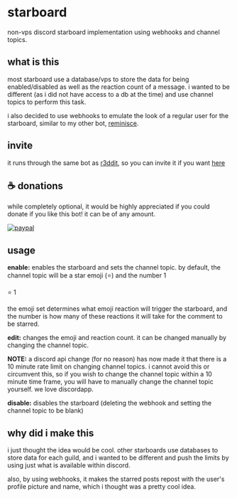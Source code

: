 # starboard
non-vps discord starboard implementation using webhooks and channel topics.

## what is this
most starboard use a database/vps to store the data for being enabled/disabled as well as the reaction count of a message. i wanted to be different (as i did not have access to a db at the time) and use channel topics to perform this task.

i also decided to use webhooks to emulate the look of a regular user for the starboard, similar to my other bot, [reminisce](https://github.com/Slick9000/reminisce).

## invite
it runs through the same bot as [r3ddit](https://github.com/Slick9000/r3dd1t), so you can invite it if you want [here](https://discord.com/oauth2/authorize?client_id=459552609108230158&scope=bot&permissions=8)

## ☕ donations

while completely optional, it would be highly appreciated if you could donate if you like this bot! it can be of any amount.

[![paypal](https://www.paypalobjects.com/en_US/i/btn/btn_donateCC_LG.gif)](https://paypal.me/irbee246)

## usage
**enable:** enables the starboard and sets the channel topic. by default, the channel topic will be a star emoji (⭐) and the number 1

⭐ 1

the emoji set determines what emoji reaction will trigger the starboard, and the number is how many of these reactions it will take for the comment to be starred.

**edit:** changes the emoji and reaction count. it can be changed manually by changing the channel topic.

**NOTE:** a discord api change (for no reason) has now made it that there is a 10 minute rate limit on changing channel topics. i cannot avoid this or circumvent this, so if you wish to change the channel topic within a 10 minute time frame, you will have to manually change the channel topic yourself. we love discordapp.

**disable:** disables the starboard (deleting the webhook and setting the channel topic to be blank)

## why did i make this
i just thought the idea would be cool. other starboards use databases to store data for each guild, and i wanted to be different and push the limits by using just what is available within discord.

also, by using webhooks, it makes the starred posts repost with the user's profile picture and name, which i thought was a pretty cool idea.
